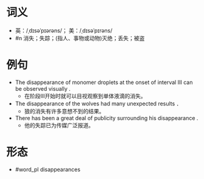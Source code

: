 # 词义
- 英：/ˌdɪsəˈpɪərəns/； 美：/ˌdɪsəˈpɪrəns/
- #n 消失；失踪；(指人、事物或动物)灭绝；丢失；被盗
# 例句
- The disappearance of monomer droplets at the onset of interval III can be observed visually .
	- 在阶段Ⅲ开始时就可以目视观察到单体液滴的消失。
- The disappearance of the wolves had many unexpected results ．
	- 狼的消失有许多意想不到的结果。
- There has been a great deal of publicity surrounding his disappearance .
	- 他的失踪已为传媒广泛报道。
# 形态
- #word_pl disappearances
